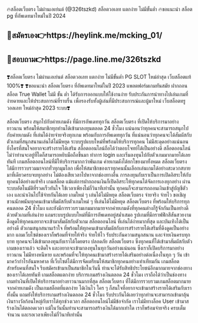 🔥สล็อตเว็บตรง ไม่ผ่านเอเย่นต์ (@326tszkd) สล็อตวอเลท แตกง่าย ไม่มีขั้นต่ำ 🔥ขอแนะนำ สล็อต pg ที่อัพเดทมาใหม่ในปี 2024


<h2>📲สมัครเอง👉https://heylink.me/mcking_01/</h2>

<h2>📲สอบถาม👉https://page.line.me/326tszkd</h2>

❣️สล็อตเว็บตรง ไม่ผ่านเอเย่นต์ สล็อตวอเลท แตกง่าย ไม่มีขั้นต่ำ PG SLOT ใหม่ล่าสุด เว็บสล็อตแท้ 100%❣️
❣️ขอแนะนำ สล็อตเว็บตรง ที่อัพเดทมาใหม่ในปี 2023 แพลตฟอร์มเกมทันสมัย ฝากถอน สล็อต True Wallet ไม่มี ขั้น ต่ำ ได้รับการออกแบบให้ใช้งานง่าย รับประกันการนำทางไปเล่นเกมที่ง่ายดายและให้ประสบการณ์ที่ราบรื่น เพื่อรองรับทั้งผู้เล่นที่มีประสบการณ์และผู้มาใหม่ เว็บสล็อตทรู วอลเลท ใหม่ล่าสุด 2023 ระบบ❣️

สล็อตเว็บตรง สนุกไปกับค่ายเกมดัง ที่มีการอัพเดททุกวัน
สล็อตเว็บตรง ที่เปิดให้บริการมาอย่างยาวนาน พร้อมให้สมาชิกทุกท่านได้เข้ามาลงทุนตลอด 24 ชั่วโมง แน่นอนว่าทุกคนจะสามารถสนุกไปกับค่ายเกมดัง ที่เล่นได้ง่ายจ่ายจริงทุกเกม พร้อมกับการอัพเดททุกวัน ที่แน่นอนว่าทุกคนจะได้สัมผัสกับตัวเกมที่สนุกสนานเล่นได้ไม่มีหยุด ระบบรูปแบบใหม่ที่พร้อมให้บริการทุกคน ไม่มีสะดุดอย่างแน่นอน ยิ่งใครที่สนใจอยากจะสร้างรายได้เสริม สล็อตออนไลน์ถือได้ว่าตอบโจทย์ได้เป็นอย่างดี สล็อตออนไลน์ ไม่ว่าท่านจะอยู่ที่ใดก็สามารถหยิบมือถือขึ้นมา ทำการ login และเริ่มลงทุนไปกับตัวเกมมากมายได้เลยทันที
เกมสล็อตออนไลน์ที่มีให้บริการมากกว่าพันเกม ค่ายเกมดังได้ยกโขยงมาทั้งหมด  สล็อตเว็บตรง ได้มีการรวบรวมมาจากทั่วทุกมุมโลก เพื่อให้สมาชิกของเราทุกคนนั้นเลือกเล่นเกมได้อย่างสะดวกสบาย มาที่เดียวครบจบทุกอย่าง ไม่ต้องเสียเวลาไปหาจากช่องทางอื่น การลงทุนกับเราเป็นการเปิดอิสระให้กับทุกคนได้อย่างแท้จริง เกมสล็อต แม้แต่การฝากถอนเงินก็เปิดอิสระให้ทุกคนได้จัดการเองทุกอย่าง ผ่านระบบอัตโนมัติที่รวดเร็วทันใจ ใช้เวลาเพียงไม่กี่วินาทีเท่านั้น ทุกคนก็จะสามารถถอนเงินเข้าสู่บัญชีตัวเอง และนำเงินไปใช้จ่ายกันได้เลย
เกมใหม่ ๆ เล่นได้ไม่มีหยุด สล็อตเว็บตรง จ่ายจริง จ่ายไว
ขอเชิญชวนนักพนันทุกคนเข้ามาสัมผัสกับตัวเกมใหม่ ๆ ที่เล่นได้ไม่มีหยุด สล็อตเว็บตรง ที่พร้อมให้บริการทุกคนตลอด 24 ชั่วโมง และยังมีการรวบรวมเกมมากมายจากค่ายเกมดังที่ทุกคนต่างก็รู้จักกันเป็นอย่างดี ด้วยตัวเกมที่เล่นง่าย แถมระบบรูปแบบใหม่ที่มีการอัพเดทอยู่สม่ำเสมอ รูปเกมที่มีกราฟฟิกสีสันสวยงาม ดึงดูดให้ทุกคนอยากจะเข้ามาสัมผัสกับตัวเกม สล็อตออนไลน์ ที่เล่นได้ง่ายมากที่สุด และบันเทิงได้เป็นอย่างดี ตัวเกมสนุกสนานเร้าใจ ที่พร้อมให้ทุกคนเข้ามาสัมผัสกับการสร้างรายได้เสริมที่ดึงดูดเป็นอย่างมาก
แถมเว็บไซต์ของเราก็พร้อมที่จ่ายให้จริง จ่ายให้ไว รับประกันความสนุกสนาน และจ่ายเงินครบทุกบาท ทุกคนจะได้เข้ามาลงทุนกับเราได้โดยตรง ปลอดภัย สล็อตเว็บตรง ซึ่งทุกคนที่ได้เข้ามาสัมผัสกับตัวเกมของเราแล้ว จะติดใจ และอยากจะเข้ามาลงทุนในทุกวันอย่างแน่นอน ซึ่งเราก็เปิดบริการมาอย่างยาวนาน ไม่มีทางหนีหาย และพร้อมที่จะให้ทุกคนเข้ามาสร้างรายได้เสริมอย่างต่อเนื่องในทุก ๆ วัน เข้ามาคว้ากำไรอันมหาศาล ที่เว็บไซต์ได้มีการจัดเตรียมให้สมาชิกทุกคนอย่างเท่าเทียมกัน เกมสล็อต สำหรับคนที่สนใจ รีบสมัครเข้ามาเป็นสมาชิกในวันนี้ ท่านจะได้รับสิทธิประโยชน์อีกมากมายจากช่องทางของเราได้เลยทันที
เกมสล็อตแตกง่าย บริการเกมสร้างเงินตลอด 24 ชั่วโมง
เราถือได้ว่าเป็นช่องทางเกมทำเงินที่เปิดให้บริการมาอย่างยาวนานมากที่สุด สล็อตเว็บตรง ที่ได้มีการรวบรวมเกมสล็อตมากมายจากค่ายเกมดัง เป็นเกมสล็อตที่แตกง่าย ได้เงินไว ใคร ๆ ก็สนใจที่อยากจะเข้ามาสร้างรายได้เสริมกับเราทั้งนั้น แถมยังให้บริการเกมสร้างเงินตลอด 24 ชั่วโมง รับประกันได้เลยว่าทุกท่านจะสามารถเข้ามาลุ้นเงินรางวัลก้อนใหญ่กับเราได้ทุกช่วงเวลา สล็อตออนไลน์ไม่มีข้อจำกัด เราไม่มีทางล็อค User เข้ามาสร้างเงินได้ตลอดเวลา แม้ในวันนั้นท่านจะสามารถสร้างเงินได้มากเท่าใด เราก็พร้อมจ่ายจริง ครบเต็มจำนวน และรอเวลาเพียงไม่กี่วินาทีเท่านั้น
